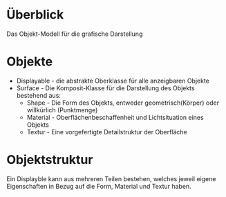 ﻿# Überblick

Das Objekt-Modell für die grafische Darstellung

# Objekte

* Displayable - die abstrakte Oberklasse für alle anzeigbaren Objekte
* Surface - Die Komposit-Klasse für die Darstellung des Objekts bestehend aus:
    * Shape - Die Form des Objekts, entweder geometrisch(Körper) oder willkürlich (Punktmenge)
    * Material - Oberflächenbeschaffenheit und Lichtsituation eines Objekts
    * Textur - Eine vorgefertigte Detailstruktur der Oberfläche

# Objektstruktur

Ein Displayble kann aus mehreren Teilen bestehen, welches jeweil eigene Eigenschaften in Bezug
auf die Form, Material und Textur haben.

